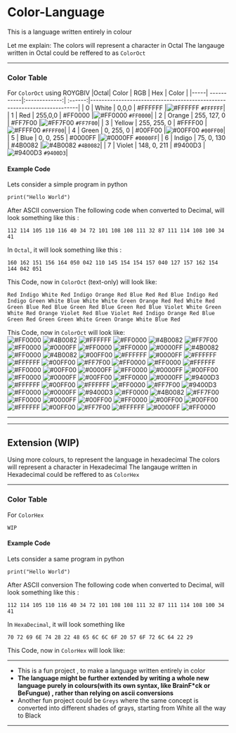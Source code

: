 # Color-Language
This is a language written entirely in colour

Let me explain:
The colors will represent a character in Octal
The langauge written in Octal could be reffered to as `ColorOct`

<hr>

### Color Table
For `ColorOct` using ROYGBIV
|Octal| Color      | RGB           | Hex     | Color                                                                   |
|-----| -----------|:-------------:| :------:|-------------------------------------------------------------------------|
| 0   | White      | 0,0,0         | #FFFFFF |![#FFFFFF](https://via.placeholder.com/15/FFFFFF/000000?text=+) `#FFFFFF`|
| 1   | Red        | 255,0,0       | #FF0000 |![#FF0000](https://via.placeholder.com/15/FF0000/000000?text=+) `#FF0000`|
| 2   | Orange     | 255, 127, 0   | #FF7F00 |![#FF7F00](https://via.placeholder.com/15/FF7F00/000000?text=+) `#FF7F00`|
| 3   | Yellow     | 255, 255, 0   | #FFFF00 |![#FFFF00](https://via.placeholder.com/15/FFFF00/000000?text=+) `#FFFF00`|
| 4   | Green      | 0, 255, 0     | #00FF00 |![#00FF00](https://via.placeholder.com/15/00FF00/000000?text=+) `#00FF00`|
| 5   | Blue       | 0, 0, 255     | #0000FF |![#0000FF](https://via.placeholder.com/15/0000FF/000000?text=+) `#0000FF`|
| 6   | Indigo     | 75, 0, 130    | #4B0082 |![#4B0082](https://via.placeholder.com/15/4B0082/000000?text=+) `#4B0082`|
| 7   | Violet     | 148, 0, 211   | #9400D3 |![#9400D3](https://via.placeholder.com/15/9400D3/000000?text=+) `#9400D3`|

#### Example Code
Lets consider a simple program in python

`
print("Hello World")
`

After ASCII conversion
The following code when converted to Decimal, will look something like this :
```
112 114 105 110 116 40 34 72 101 108 108 111 32 87 111 114 108 100 34 41
```

In `Octal`, it will look something like this :
```
160 162 151 156 164 050 042 110 145 154 154 157 040 127 157 162 154 144 042 051
```

This Code, now in `ColorOct` (text-only) will look like:
```
Red Indigo White Red Indigo Orange Red Blue Red Red Blue Indigo Red Indigo Green White Blue White White Green Orange Red Red White Red Green Blue Red Blue Green Red Blue Green Red Blue Violet White Green White Red Orange Violet Red Blue Violet Red Indigo Orange Red Blue Green Red Green Green White Green Orange White Blue Red
```

This Code, now in `ColorOct` will look like:
<br>
![#FF0000](https://via.placeholder.com/15/FF0000/000000?text=+)
![#4B0082](https://via.placeholder.com/15/4B0082/000000?text=+)
![#FFFFFF](https://via.placeholder.com/15/FFFFFF/000000?text=+)
![#FF0000](https://via.placeholder.com/15/FF0000/000000?text=+)
![#4B0082](https://via.placeholder.com/15/4B0082/000000?text=+)
![#FF7F00](https://via.placeholder.com/15/FF7F00/000000?text=+)
![#FF0000](https://via.placeholder.com/15/FF0000/000000?text=+)
![#0000FF](https://via.placeholder.com/15/0000FF/000000?text=+)
![#FF0000](https://via.placeholder.com/15/FF0000/000000?text=+)
![#FF0000](https://via.placeholder.com/15/FF0000/000000?text=+)
![#0000FF](https://via.placeholder.com/15/0000FF/000000?text=+)
![#4B0082](https://via.placeholder.com/15/4B0082/000000?text=+)
![#FF0000](https://via.placeholder.com/15/FF0000/000000?text=+)
![#4B0082](https://via.placeholder.com/15/4B0082/000000?text=+)
![#00FF00](https://via.placeholder.com/15/00FF00/000000?text=+)
![#FFFFFF](https://via.placeholder.com/15/FFFFFF/000000?text=+)
![#0000FF](https://via.placeholder.com/15/0000FF/000000?text=+)
![#FFFFFF](https://via.placeholder.com/15/FFFFFF/000000?text=+)
![#FFFFFF](https://via.placeholder.com/15/FFFFFF/000000?text=+)
![#00FF00](https://via.placeholder.com/15/00FF00/000000?text=+)
![#FF7F00](https://via.placeholder.com/15/FF7F00/000000?text=+)
![#FF0000](https://via.placeholder.com/15/FF0000/000000?text=+)
![#FF0000](https://via.placeholder.com/15/FF0000/000000?text=+)
![#FFFFFF](https://via.placeholder.com/15/FFFFFF/000000?text=+)
![#FF0000](https://via.placeholder.com/15/FF0000/000000?text=+)
![#00FF00](https://via.placeholder.com/15/00FF00/000000?text=+)
![#0000FF](https://via.placeholder.com/15/0000FF/000000?text=+)
![#FF0000](https://via.placeholder.com/15/FF0000/000000?text=+)
![#0000FF](https://via.placeholder.com/15/0000FF/000000?text=+)
![#00FF00](https://via.placeholder.com/15/00FF00/000000?text=+)
![#FF0000](https://via.placeholder.com/15/FF0000/000000?text=+)
![#0000FF](https://via.placeholder.com/15/0000FF/000000?text=+)
![#00FF00](https://via.placeholder.com/15/00FF00/000000?text=+)
![#FF0000](https://via.placeholder.com/15/FF0000/000000?text=+)
![#0000FF](https://via.placeholder.com/15/0000FF/000000?text=+)
![#9400D3](https://via.placeholder.com/15/00FF00/000000?text=+)
![#FFFFFF](https://via.placeholder.com/15/FFFFFF/000000?text=+)
![#00FF00](https://via.placeholder.com/15/00FF00/000000?text=+)
![#FFFFFF](https://via.placeholder.com/15/FFFFFF/000000?text=+)
![#FF0000](https://via.placeholder.com/15/FF0000/000000?text=+)
![#FF7F00](https://via.placeholder.com/15/FF7F00/000000?text=+)
![#9400D3](https://via.placeholder.com/15/00FF00/000000?text=+)
![#FF0000](https://via.placeholder.com/15/FF0000/000000?text=+)
![#0000FF](https://via.placeholder.com/15/0000FF/000000?text=+)
![#9400D3](https://via.placeholder.com/15/00FF00/000000?text=+)
![#FF0000](https://via.placeholder.com/15/FF0000/000000?text=+)
![#4B0082](https://via.placeholder.com/15/4B0082/000000?text=+)
![#FF7F00](https://via.placeholder.com/15/FF7F00/000000?text=+)
![#FF0000](https://via.placeholder.com/15/FF0000/000000?text=+)
![#0000FF](https://via.placeholder.com/15/0000FF/000000?text=+)
![#00FF00](https://via.placeholder.com/15/00FF00/000000?text=+)
![#FF0000](https://via.placeholder.com/15/FF0000/000000?text=+)
![#00FF00](https://via.placeholder.com/15/00FF00/000000?text=+)
![#00FF00](https://via.placeholder.com/15/00FF00/000000?text=+)
![#FFFFFF](https://via.placeholder.com/15/FFFFFF/000000?text=+)
![#00FF00](https://via.placeholder.com/15/00FF00/000000?text=+)
![#FF7F00](https://via.placeholder.com/15/FF7F00/000000?text=+)
![#FFFFFF](https://via.placeholder.com/15/FFFFFF/000000?text=+)
![#0000FF](https://via.placeholder.com/15/0000FF/000000?text=+)
![#FF0000](https://via.placeholder.com/15/FF0000/000000?text=+)

<hr>
<hr>

## Extension (WIP)
Using more colours, to represent the language in hexadecimal
The colors will represent a character in Hexadecimal
The langauge written in Hexadecimal could be reffered to as `ColorHex`

<hr> 

### Color Table
For `ColorHex`
```
WIP
```
<!--
|Octal| Color      | RGB           | Hex     | Color                                                                   |
|-----| -----------|:-------------:| :------:|-------------------------------------------------------------------------|
| 0   | White      | 0,0,0         | #FFFFFF |![#90B3A4](https://via.placeholder.com/15/FFFFFF/000000?text=+) `#FFFFFF`|
| 1   | Red        | 255,0,0       | #FF0000 |![#779977](https://via.placeholder.com/15/FF0000/000000?text=+) `#FF0000`|
| 2   | Orange     | 255, 127, 0   | #FF7F00 |![#364844](https://via.placeholder.com/15/FF7F00/000000?text=+) `#FF7F00`|
| 3   | Yellow     | 255, 255, 0   | #FFFF00 |![#1c1c1c](https://via.placeholder.com/15/FFFF00/000000?text=+) `#FFFF00`|
| 4   | Green      | 0, 255, 0     | #00FF00 |![#90B3A4](https://via.placeholder.com/15/00FF00/000000?text=+) `#00FF00`|
| 5   | Blue       | 0, 0, 255     | #0000FF |![#779977](https://via.placeholder.com/15/0000FF/000000?text=+) `#0000FF`|
| 6   | Indigo     | 75, 0, 130    | #4B0082 |![#364844](https://via.placeholder.com/15/4B0082/000000?text=+) `#4B0082`|
| 7   | Violet     | 148, 0, 211   | #9400D3 |![#1c1c1c](https://via.placeholder.com/15/9400D3/000000?text=+) `#9400D3`|
-->

#### Example Code
Lets consider a same program in python

`
print("Hello World")
`

After ASCII conversion
The following code when converted to Decimal, will look something like this :
```
112 114 105 110 116 40 34 72 101 108 108 111 32 87 111 114 108 100 34 41
```

In `HexaDecimal`, it will look something like 
```
70 72 69 6E 74 28 22 48 65 6C 6C 6F 20 57 6F 72 6C 64 22 29
```

This Code, now in `ColorHex` will look like:


<hr>

- This is a fun project , to make a language written entirely in color
- **The language might be further extended by writing a whole new language purely in colours(with its own syntax, like BrainF\*ck or BeFungue) , rather than relying on ascii conversions**
- Another fun project could be `Greys` where the same concept is converted into different shades of grays, starting from White all the way to Black

<hr>
